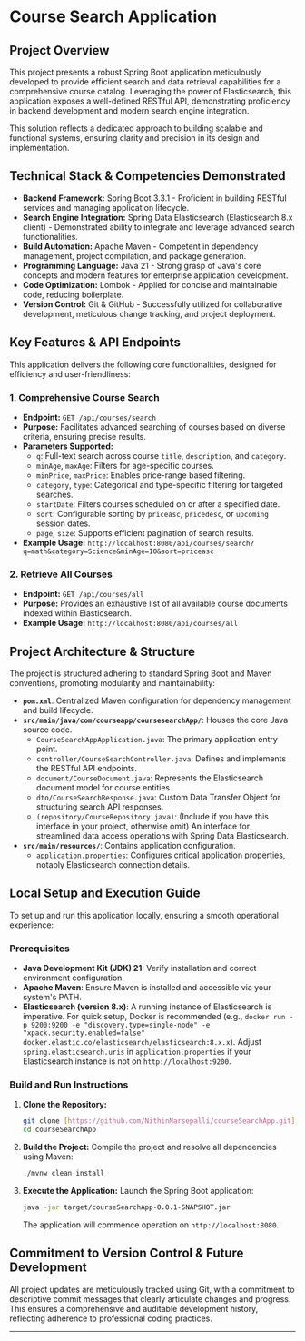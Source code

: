 # Course Search Application

## Project Overview

This project presents a robust Spring Boot application meticulously developed to provide efficient search and data retrieval capabilities for a comprehensive course catalog. Leveraging the power of Elasticsearch, this application exposes a well-defined RESTful API, demonstrating proficiency in backend development and modern search engine integration.

This solution reflects a dedicated approach to building scalable and functional systems, ensuring clarity and precision in its design and implementation.

## Technical Stack & Competencies Demonstrated

* **Backend Framework:** Spring Boot 3.3.1 - Proficient in building RESTful services and managing application lifecycle.
* **Search Engine Integration:** Spring Data Elasticsearch (Elasticsearch 8.x client) - Demonstrated ability to integrate and leverage advanced search functionalities.
* **Build Automation:** Apache Maven - Competent in dependency management, project compilation, and package generation.
* **Programming Language:** Java 21 - Strong grasp of Java's core concepts and modern features for enterprise application development.
* **Code Optimization:** Lombok - Applied for concise and maintainable code, reducing boilerplate.
* **Version Control:** Git & GitHub - Successfully utilized for collaborative development, meticulous change tracking, and project deployment.

## Key Features & API Endpoints

This application delivers the following core functionalities, designed for efficiency and user-friendliness:

### 1. Comprehensive Course Search

* **Endpoint:** `GET /api/courses/search`
* **Purpose:** Facilitates advanced searching of courses based on diverse criteria, ensuring precise results.
* **Parameters Supported:**
    * `q`: Full-text search across course `title`, `description`, and `category`.
    * `minAge`, `maxAge`: Filters for age-specific courses.
    * `minPrice`, `maxPrice`: Enables price-range based filtering.
    * `category`, `type`: Categorical and type-specific filtering for targeted searches.
    * `startDate`: Filters courses scheduled on or after a specified date.
    * `sort`: Configurable sorting by `priceasc`, `pricedesc`, or `upcoming` session dates.
    * `page`, `size`: Supports efficient pagination of search results.
* **Example Usage:** `http://localhost:8080/api/courses/search?q=math&category=Science&minAge=10&sort=priceasc`

### 2. Retrieve All Courses

* **Endpoint:** `GET /api/courses/all`
* **Purpose:** Provides an exhaustive list of all available course documents indexed within Elasticsearch.
* **Example Usage:** `http://localhost:8080/api/courses/all`

## Project Architecture & Structure

The project is structured adhering to standard Spring Boot and Maven conventions, promoting modularity and maintainability:

* **`pom.xml`**: Centralized Maven configuration for dependency management and build lifecycle.
* **`src/main/java/com/courseapp/coursesearchApp/`**: Houses the core Java source code.
    * `CourseSearchAppApplication.java`: The primary application entry point.
    * `controller/CourseSearchController.java`: Defines and implements the RESTful API endpoints.
    * `document/CourseDocument.java`: Represents the Elasticsearch document model for course entities.
    * `dto/CourseSearchResponse.java`: Custom Data Transfer Object for structuring search API responses.
    * `(repository/CourseRepository.java)`: (Include if you have this interface in your project, otherwise omit) An interface for streamlined data access operations with Spring Data Elasticsearch.
* **`src/main/resources/`**: Contains application configuration.
    * `application.properties`: Configures critical application properties, notably Elasticsearch connection details.

## Local Setup and Execution Guide

To set up and run this application locally, ensuring a smooth operational experience:

### Prerequisites

* **Java Development Kit (JDK) 21**: Verify installation and correct environment configuration.
* **Apache Maven**: Ensure Maven is installed and accessible via your system's PATH.
* **Elasticsearch (version 8.x)**: A running instance of Elasticsearch is imperative. For quick setup, Docker is recommended (e.g., `docker run -p 9200:9200 -e "discovery.type=single-node" -e "xpack.security.enabled=false" docker.elastic.co/elasticsearch/elasticsearch:8.x.x`). Adjust `spring.elasticsearch.uris` in `application.properties` if your Elasticsearch instance is not on `http://localhost:9200`.

### Build and Run Instructions

1.  **Clone the Repository:**
    ```bash
    git clone [https://github.com/NithinNarsepalli/courseSearchApp.git](https://github.com/NithinNarsepalli/courseSearchApp.git)
    cd courseSearchApp
    ```

2.  **Build the Project:**
    Compile the project and resolve all dependencies using Maven:
    ```bash
    ./mvnw clean install
    ```

3.  **Execute the Application:**
    Launch the Spring Boot application:
    ```bash
    java -jar target/courseSearchApp-0.0.1-SNAPSHOT.jar
    ```
    The application will commence operation on `http://localhost:8080`.

## Commitment to Version Control & Future Development

All project updates are meticulously tracked using Git, with a commitment to descriptive commit messages that clearly articulate changes and progress. This ensures a comprehensive and auditable development history, reflecting adherence to professional coding practices.

---